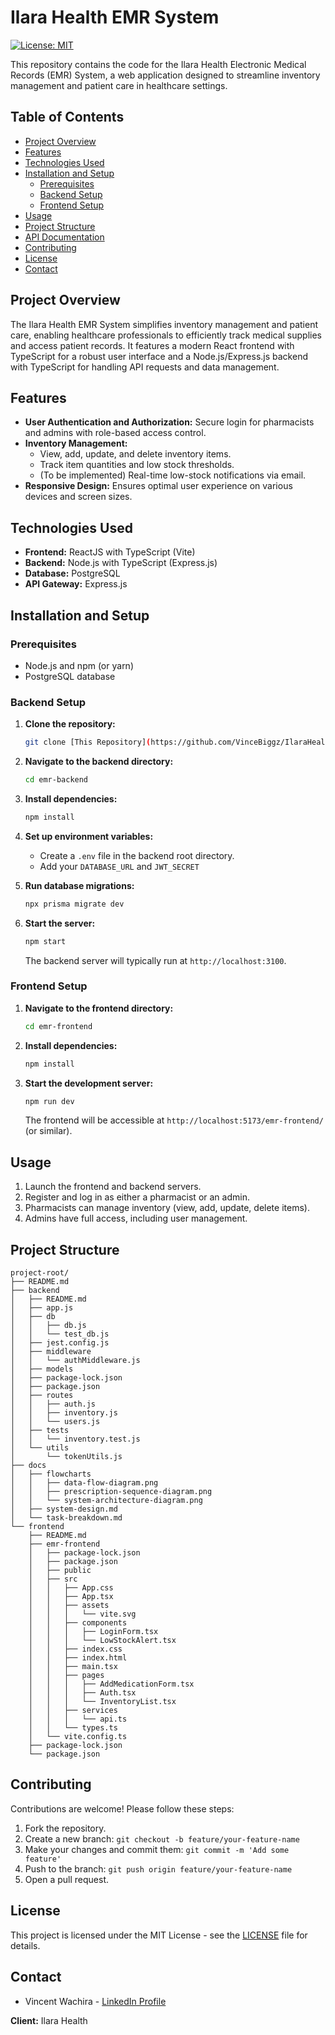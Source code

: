 # Ilara Health EMR System

[![License: MIT](https://img.shields.io/badge/License-MIT-yellow.svg)](https://opensource.org/licenses/MIT)

This repository contains the code for the Ilara Health Electronic Medical Records (EMR) System, a web application designed to streamline inventory management and patient care in healthcare settings.

## Table of Contents

- [Project Overview](#project-overview)
- [Features](#features)
- [Technologies Used](#technologies-used)
- [Installation and Setup](#installation-and-setup)
  - [Prerequisites](#prerequisites)
  - [Backend Setup](#backend-setup)
  - [Frontend Setup](#frontend-setup)
- [Usage](#usage)
- [Project Structure](#project-structure)
- [API Documentation](#api-documentation)
- [Contributing](#contributing)
- [License](#license)
- [Contact](#contact)

## Project Overview

The Ilara Health EMR System simplifies inventory management and patient care, enabling healthcare professionals to efficiently track medical supplies and access patient records. It features a modern React frontend with TypeScript for a robust user interface and a Node.js/Express.js backend with TypeScript for handling API requests and data management.

## Features

- **User Authentication and Authorization:** Secure login for pharmacists and admins with role-based access control.
- **Inventory Management:**
  - View, add, update, and delete inventory items.
  - Track item quantities and low stock thresholds.
  - (To be implemented) Real-time low-stock notifications via email.
- **Responsive Design:** Ensures optimal user experience on various devices and screen sizes.

## Technologies Used

- **Frontend:** ReactJS with TypeScript (Vite)
- **Backend:** Node.js with TypeScript (Express.js)
- **Database:** PostgreSQL
- **API Gateway:** Express.js

## Installation and Setup

### Prerequisites

- Node.js and npm (or yarn)
- PostgreSQL database

### Backend Setup

1. **Clone the repository:**

    ```bash
    git clone [This Repository](https://github.com/VinceBiggz/IlaraHealth-EMR-System)
    ```

2. **Navigate to the backend directory:**

    ```bash
    cd emr-backend
    ```

3. **Install dependencies:**

    ```bash
    npm install
    ```

4. **Set up environment variables:**
    - Create a `.env` file in the backend root directory.
    - Add your `DATABASE_URL` and `JWT_SECRET`
5. **Run database migrations:**

    ```bash
    npx prisma migrate dev
    ```

6. **Start the server:**

    ```bash
    npm start
    ```

    The backend server will typically run at `http://localhost:3100`.

### Frontend Setup

1. **Navigate to the frontend directory:**

    ```bash
    cd emr-frontend
    ```

2. **Install dependencies:**

    ```bash
    npm install
    ```

3. **Start the development server:**

    ```bash
    npm run dev
    ```

    The frontend will be accessible at `http://localhost:5173/emr-frontend/` (or similar).

## Usage

1. Launch the frontend and backend servers.
2. Register and log in as either a pharmacist or an admin.
3. Pharmacists can manage inventory (view, add, update, delete items).
4. Admins have full access, including user management.

## Project Structure

```
project-root/
├── README.md
├── backend
│   ├── README.md
│   ├── app.js
│   ├── db
│   │   ├── db.js
│   │   └── test_db.js
│   ├── jest.config.js
│   ├── middleware
│   │   └── authMiddleware.js
│   ├── models
│   ├── package-lock.json
│   ├── package.json
│   ├── routes
│   │   ├── auth.js
│   │   ├── inventory.js
│   │   └── users.js
│   ├── tests
│   │   └── inventory.test.js
│   └── utils
│       └── tokenUtils.js
├── docs
│   ├── flowcharts
│   │   ├── data-flow-diagram.png
│   │   ├── prescription-sequence-diagram.png
│   │   └── system-architecture-diagram.png
│   ├── system-design.md
│   └── task-breakdown.md
└── frontend
    ├── README.md
    ├── emr-frontend
    │   ├── package-lock.json
    │   ├── package.json
    │   ├── public
    │   ├── src
    │   │   ├── App.css
    │   │   ├── App.tsx
    │   │   ├── assets
    │   │   │   └── vite.svg
    │   │   ├── components
    │   │   │   ├── LoginForm.tsx
    │   │   │   └── LowStockAlert.tsx
    │   │   ├── index.css
    │   │   ├── index.html
    │   │   ├── main.tsx
    │   │   ├── pages
    │   │   │   ├── AddMedicationForm.tsx
    │   │   │   ├── Auth.tsx
    │   │   │   └── InventoryList.tsx
    │   │   ├── services
    │   │   │   └── api.ts
    │   │   └── types.ts
    │   └── vite.config.ts
    ├── package-lock.json
    └── package.json
```

## Contributing

Contributions are welcome! Please follow these steps:

1. Fork the repository.
2. Create a new branch: `git checkout -b feature/your-feature-name`
3. Make your changes and commit them: `git commit -m 'Add some feature'`
4. Push to the branch: `git push origin feature/your-feature-name`
5. Open a pull request.

## License

This project is licensed under the MIT License - see the [LICENSE](LICENSE) file for details.

## Contact

- Vincent Wachira - [LinkedIn Profile](https://www.linkedin.com/in/vincentwachira)

**Client:** Ilara Health
